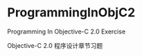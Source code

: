 
ProgrammingInObjC2
==================

Programming In Objective-C 2.0 Exercise

Objective-C 2.0 程序设计章节习题
